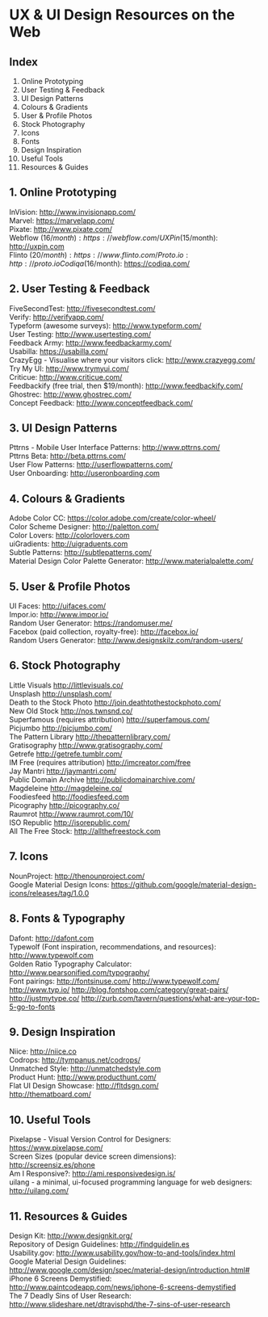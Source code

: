 # UX & UI Design Resources on the Web

## Index
  1. Online Prototyping
  2. User Testing & Feedback
  3. UI Design Patterns
  4. Colours & Gradients
  5. User & Profile Photos
  6. Stock Photography
  7. Icons
  8. Fonts
  9. Design Inspiration
  10. Useful Tools
  11. Resources & Guides

## 1. Online Prototyping
  InVision: http://www.invisionapp.com/  
  Marvel: https://marvelapp.com/  
  Pixate: http://www.pixate.com/  
  Webflow ($16/month): https://webflow.com/  
  UXPin ($15/month): http://uxpin.com  
  Flinto ($20/month): https://www.flinto.com/  
  Proto.io: http://proto.io  
  Codiqa ($16/month): https://codiqa.com/  
  
## 2. User Testing & Feedback
  FiveSecondTest: http://fivesecondtest.com/  
  Verify: http://verifyapp.com/  
  Typeform (awesome surveys):  http://www.typeform.com/  
  User Testing: http://www.usertesting.com/  
  Feedback Army: http://www.feedbackarmy.com/  
  Usabilla: https://usabilla.com/  
  CrazyEgg - Visualise where your visitors click: http://www.crazyegg.com/  
  Try My UI: http://www.trymyui.com/  
  Criticue: http://www.criticue.com/  
  Feedbackify (free trial, then $19/month): http://www.feedbackify.com/  
  Ghostrec: http://www.ghostrec.com/  
  Concept Feedback: http://www.conceptfeedback.com/  

## 3. UI Design Patterns
  Pttrns - Mobile User Interface Patterns: http://www.pttrns.com/  
  Pttrns Beta: http://beta.pttrns.com/  
  User Flow Patterns: http://userflowpatterns.com/  
  User Onboarding: http://useronboarding.com  

## 4. Colours & Gradients
  Adobe Color CC: https://color.adobe.com/create/color-wheel/  
  Color Scheme Designer: http://paletton.com/  
  Color Lovers: http://colorlovers.com  
  uiGradients: http://uigraduents.com  
  Subtle Patterns: http://subtlepatterns.com/  
  Material Design Color Palette Generator: http://www.materialpalette.com/  

## 5. User & Profile Photos
  UI Faces: http://uifaces.com/  
  Impor.io: http://www.impor.io/  
  Random User Generator: https://randomuser.me/  
  Facebox (paid collection, royalty-free): http://facebox.io/  
  Random Users Generator: http://www.designskilz.com/random-users/  
  
## 6. Stock Photography
  Little Visuals http://littlevisuals.co/  
  Unsplash http://unsplash.com/  
  Death to the Stock Photo http://join.deathtothestockphoto.com/  
  New Old Stock http://nos.twnsnd.co/  
  Superfamous (requires attribution) http://superfamous.com/  
  Picjumbo http://picjumbo.com/  
  The Pattern Library http://thepatternlibrary.com/  
  Gratisography http://www.gratisography.com/  
  Getrefe http://getrefe.tumblr.com/  
  IM Free (requires attribution) http://imcreator.com/free  
  Jay Mantri http://jaymantri.com/  
  Public Domain Archive http://publicdomainarchive.com/  
  Magdeleine http://magdeleine.co/  
  Foodiesfeed http://foodiesfeed.com  
  Picography http://picography.co/  
  Raumrot http://www.raumrot.com/10/  
  ISO Republic http://isorepublic.com/  
  All The Free Stock: http://allthefreestock.com  

## 7. Icons
  NounProject: http://thenounproject.com/  
  Google Material Design Icons: https://github.com/google/material-design-icons/releases/tag/1.0.0  

## 8. Fonts & Typography
  Dafont: http://dafont.com  
  Typewolf (Font inspiration, recommendations, and resources): http://www.typewolf.com  
  Golden Ratio Typography Calculator: http://www.pearsonified.com/typography/  
  Font pairings: http://fontsinuse.com/ http://www.typewolf.com/ http://www.typ.io/ http://blog.fontshop.com/category/great-pairs/ http://justmytype.co/ http://zurb.com/tavern/questions/what-are-your-top-5-go-to-fonts  

## 9. Design Inspiration
  Niice: http://niice.co  
  Codrops: http://tympanus.net/codrops/  
  Unmatched Style: http://unmatchedstyle.com  
  Product Hunt: http://www.producthunt.com/  
  Flat UI Design Showcase: http://fltdsgn.com/  
  http://thematboard.com/  
  
  
## 10. Useful Tools
  Pixelapse - Visual Version Control for Designers: https://www.pixelapse.com/  
  Screen Sizes (popular device screen dimensions): http://screensiz.es/phone  
  Am I Responsive?: http://ami.responsivedesign.is/  
  uilang - a minimal, ui-focused programming language for web designers: http://uilang.com/  
  
## 11. Resources & Guides
  Design Kit: http://www.designkit.org/  
  Repository of Design Guidelines: http://findguidelin.es  
  Usability.gov: http://www.usability.gov/how-to-and-tools/index.html  
  Google Material Design Guidelines: http://www.google.com/design/spec/material-design/introduction.html#  
  iPhone 6 Screens Demystified: http://www.paintcodeapp.com/news/iphone-6-screens-demystified  
  The 7 Deadly Sins of User Research: http://www.slideshare.net/dtravisphd/the-7-sins-of-user-research  
  